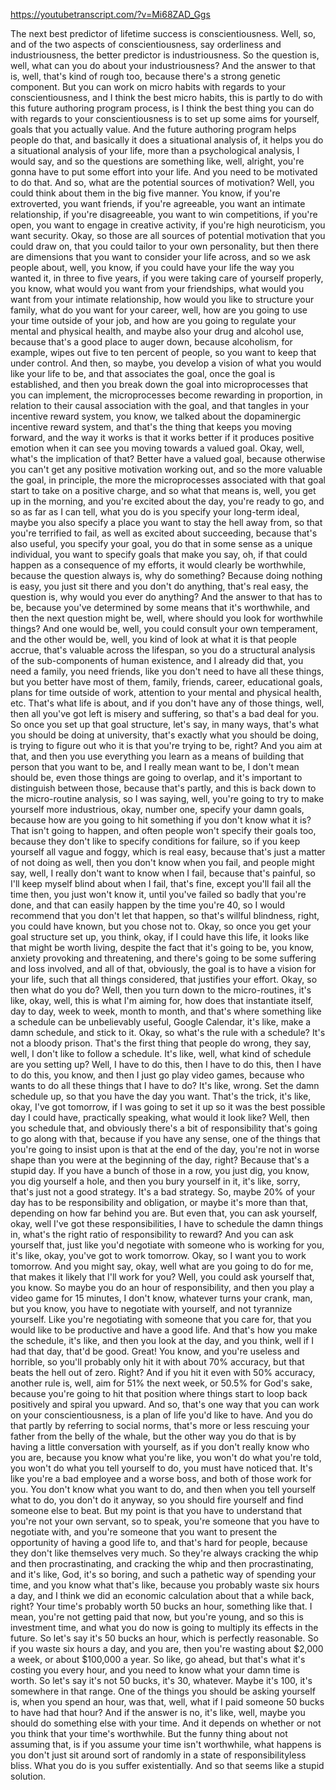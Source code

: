 https://youtubetranscript.com/?v=Mi68ZAD_Ggs

 The next best predictor of lifetime success is conscientiousness. Well, so, and of the two aspects of conscientiousness, say orderliness and industriousness, the better predictor is industriousness. So the question is, well, what can you do about your industriousness? And the answer to that is, well, that's kind of rough too, because there's a strong genetic component. But you can work on micro habits with regards to your conscientiousness, and I think the best micro habits, this is partly to do with this future authoring program process, is I think the best thing you can do with regards to your conscientiousness is to set up some aims for yourself, goals that you actually value. And the future authoring program helps people do that, and basically it does a situational analysis of, it helps you do a situational analysis of your life, more than a psychological analysis, I would say, and so the questions are something like, well, alright, you're gonna have to put some effort into your life. And you need to be motivated to do that. And so, what are the potential sources of motivation? Well, you could think about them in the big five manner. You know, if you're extroverted, you want friends, if you're agreeable, you want an intimate relationship, if you're disagreeable, you want to win competitions, if you're open, you want to engage in creative activity, if you're high neuroticism, you want security. Okay, so those are all sources of potential motivation that you could draw on, that you could tailor to your own personality, but then there are dimensions that you want to consider your life across, and so we ask people about, well, you know, if you could have your life the way you wanted it, in three to five years, if you were taking care of yourself properly, you know, what would you want from your friendships, what would you want from your intimate relationship, how would you like to structure your family, what do you want for your career, well, how are you going to use your time outside of your job, and how are you going to regulate your mental and physical health, and maybe also your drug and alcohol use, because that's a good place to auger down, because alcoholism, for example, wipes out five to ten percent of people, so you want to keep that under control. And then, so maybe, you develop a vision of what you would like your life to be, and that associates the goal, once the goal is established, and then you break down the goal into microprocesses that you can implement, the microprocesses become rewarding in proportion, in relation to their causal association with the goal, and that tangles in your incentive reward system, you know, we talked about the dopaminergic incentive reward system, and that's the thing that keeps you moving forward, and the way it works is that it works better if it produces positive emotion when it can see you moving towards a valued goal. Okay, well, what's the implication of that? Better have a valued goal, because otherwise you can't get any positive motivation working out, and so the more valuable the goal, in principle, the more the microprocesses associated with that goal start to take on a positive charge, and so what that means is, well, you get up in the morning, and you're excited about the day, you're ready to go, and so as far as I can tell, what you do is you specify your long-term ideal, maybe you also specify a place you want to stay the hell away from, so that you're terrified to fail, as well as excited about succeeding, because that's also useful, you specify your goal, you do that in some sense as a unique individual, you want to specify goals that make you say, oh, if that could happen as a consequence of my efforts, it would clearly be worthwhile, because the question always is, why do something? Because doing nothing is easy, you just sit there and you don't do anything, that's real easy, the question is, why would you ever do anything? And the answer to that has to be, because you've determined by some means that it's worthwhile, and then the next question might be, well, where should you look for worthwhile things? And one would be, well, you could consult your own temperament, and the other would be, well, you kind of look at what it is that people accrue, that's valuable across the lifespan, so you do a structural analysis of the sub-components of human existence, and I already did that, you need a family, you need friends, like you don't need to have all these things, but you better have most of them, family, friends, career, educational goals, plans for time outside of work, attention to your mental and physical health, etc. That's what life is about, and if you don't have any of those things, well, then all you've got left is misery and suffering, so that's a bad deal for you. So once you set up that goal structure, let's say, in many ways, that's what you should be doing at university, that's exactly what you should be doing, is trying to figure out who it is that you're trying to be, right? And you aim at that, and then you use everything you learn as a means of building that person that you want to be, and I really mean want to be, I don't mean should be, even those things are going to overlap, and it's important to distinguish between those, because that's partly, and this is back down to the micro-routine analysis, so I was saying, well, you're going to try to make yourself more industrious, okay, number one, specify your damn goals, because how are you going to hit something if you don't know what it is? That isn't going to happen, and often people won't specify their goals too, because they don't like to specify conditions for failure, so if you keep yourself all vague and foggy, which is real easy, because that's just a matter of not doing as well, then you don't know when you fail, and people might say, well, I really don't want to know when I fail, because that's painful, so I'll keep myself blind about when I fail, that's fine, except you'll fail all the time then, you just won't know it, until you've failed so badly that you're done, and that can easily happen by the time you're 40, so I would recommend that you don't let that happen, so that's willful blindness, right, you could have known, but you chose not to. Okay, so once you get your goal structure set up, you think, okay, if I could have this life, it looks like that might be worth living, despite the fact that it's going to be, you know, anxiety provoking and threatening, and there's going to be some suffering and loss involved, and all of that, obviously, the goal is to have a vision for your life, such that all things considered, that justifies your effort. Okay, so then what do you do? Well, then you turn down to the micro-routines, it's like, okay, well, this is what I'm aiming for, how does that instantiate itself, day to day, week to week, month to month, and that's where something like a schedule can be unbelievably useful, Google Calendar, it's like, make a damn schedule, and stick to it. Okay, so what's the rule with a schedule? It's not a bloody prison. That's the first thing that people do wrong, they say, well, I don't like to follow a schedule. It's like, well, what kind of schedule are you setting up? Well, I have to do this, then I have to do this, then I have to do this, you know, and then I just go play video games, because who wants to do all these things that I have to do? It's like, wrong. Set the damn schedule up, so that you have the day you want. That's the trick, it's like, okay, I've got tomorrow, if I was going to set it up so it was the best possible day I could have, practically speaking, what would it look like? Well, then you schedule that, and obviously there's a bit of responsibility that's going to go along with that, because if you have any sense, one of the things that you're going to insist upon is that at the end of the day, you're not in worse shape than you were at the beginning of the day, right? Because that's a stupid day. If you have a bunch of those in a row, you just dig, you know, you dig yourself a hole, and then you bury yourself in it, it's like, sorry, that's just not a good strategy. It's a bad strategy. So, maybe 20% of your day has to be responsibility and obligation, or maybe it's more than that, depending on how far behind you are. But even that, you can ask yourself, okay, well I've got these responsibilities, I have to schedule the damn things in, what's the right ratio of responsibility to reward? And you can ask yourself that, just like you'd negotiate with someone who is working for you, it's like, okay, you've got to work tomorrow. Okay, so I want you to work tomorrow. And you might say, okay, well what are you going to do for me, that makes it likely that I'll work for you? Well, you could ask yourself that, you know. So maybe you do an hour of responsibility, and then you play a video game for 15 minutes, I don't know, whatever turns your crank, man, but you know, you have to negotiate with yourself, and not tyrannize yourself. Like you're negotiating with someone that you care for, that you would like to be productive and have a good life. And that's how you make the schedule, it's like, and then you look at the day, and you think, well if I had that day, that'd be good. Great! You know, and you're useless and horrible, so you'll probably only hit it with about 70% accuracy, but that beats the hell out of zero. Right? And if you hit it even with 50% accuracy, another rule is, well, aim for 51% the next week, or 50.5% for God's sake, because you're going to hit that position where things start to loop back positively and spiral you upward. And so, that's one way that you can work on your conscientiousness, is a plan of life you'd like to have. And you do that partly by referring to social norms, that's more or less rescuing your father from the belly of the whale, but the other way you do that is by having a little conversation with yourself, as if you don't really know who you are, because you know what you're like, you won't do what you're told, you won't do what you tell yourself to do, you must have noticed that. It's like you're a bad employee and a worse boss, and both of those work for you. You don't know what you want to do, and then when you tell yourself what to do, you don't do it anyway, so you should fire yourself and find someone else to beat. But my point is that you have to understand that you're not your own servant, so to speak, you're someone that you have to negotiate with, and you're someone that you want to present the opportunity of having a good life to, and that's hard for people, because they don't like themselves very much. So they're always cracking the whip and then procrastinating, and cracking the whip and then procrastinating, and it's like, God, it's so boring, and such a pathetic way of spending your time, and you know what that's like, because you probably waste six hours a day, and I think we did an economic calculation about that a while back, right? Your time's probably worth 50 bucks an hour, something like that. I mean, you're not getting paid that now, but you're young, and so this is investment time, and what you do now is going to multiply its effects in the future. So let's say it's 50 bucks an hour, which is perfectly reasonable. So if you waste six hours a day, and you are, then you're wasting about $2,000 a week, or about $100,000 a year. So like, go ahead, but that's what it's costing you every hour, and you need to know what your damn time is worth. So let's say it's not 50 bucks, it's 30, whatever. Maybe it's 100, it's somewhere in that range. One of the things you should be asking yourself is, when you spend an hour, was that, well, what if I paid someone 50 bucks to have had that hour? And if the answer is no, it's like, well, maybe you should do something else with your time. And it depends on whether or not you think that your time's worthwhile. But the funny thing about not assuming that, is if you assume your time isn't worthwhile, what happens is you don't just sit around sort of randomly in a state of responsibilityless bliss. What you do is you suffer existentially. And so that seems like a stupid solution.